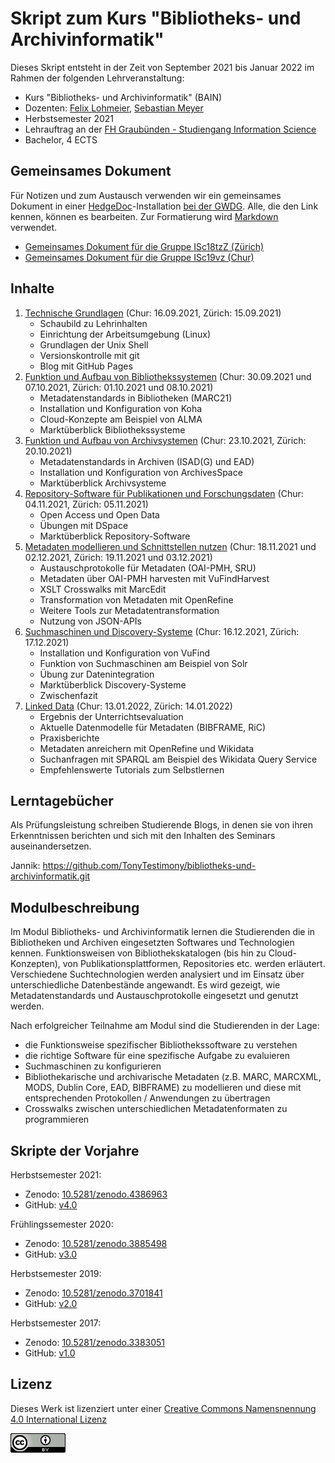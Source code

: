 # Skript zum Kurs "Bibliotheks- und Archivinformatik"

Dieses Skript entsteht in der Zeit von September 2021 bis Januar 2022 im Rahmen der folgenden Lehrveranstaltung:

- Kurs "Bibliotheks- und Archivinformatik" (BAIN)
- Dozenten: [Felix Lohmeier](http://felixlohmeier.de), [Sebastian Meyer](https://twitter.com/_meyse_/)
- Herbstsemester 2021
- Lehrauftrag an der [FH Graubünden - Studiengang Information Science](https://www.fhgr.ch/studium/bachelorangebot/wirtschaft-und-dienstleistung/information-science/)
- Bachelor, 4 ECTS

## Gemeinsames Dokument

Für Notizen und zum Austausch verwenden wir ein gemeinsames Dokument in einer [HedgeDoc](https://github.com/hedgedoc/hedgedoc)-Installation [bei der GWDG](https://pad.gwdg.de/). Alle, die den Link kennen, können es bearbeiten. Zur Formatierung wird [Markdown](https://www.markdownguide.org/basic-syntax/) verwendet.

* [Gemeinsames Dokument für die Gruppe ISc18tzZ (Zürich)](https://pad.gwdg.de/TI2mEmrgSbuQOP7nJsfoXg?both)
* [Gemeinsames Dokument für die Gruppe ISc19vz (Chur)](https://pad.gwdg.de/70W-kLf9T0iW-rGHvTq7tg?both)

## Inhalte

1. [Technische Grundlagen](01_technische-grundlagen.md) (Chur: 16.09.2021, Zürich: 15.09.2021)
   - Schaubild zu Lehrinhalten
   - Einrichtung der Arbeitsumgebung (Linux)
   - Grundlagen der Unix Shell
   - Versionskontrolle mit git
   - Blog mit GitHub Pages
2. [Funktion und Aufbau von Bibliothekssystemen](02_funktion-und-aufbau-von-bibliothekssystemen.md) (Chur: 30.09.2021 und 07.10.2021, Zürich: 01.10.2021 und 08.10.2021)
   - Metadatenstandards in Bibliotheken (MARC21)
   - Installation und Konfiguration von Koha
   - Cloud-Konzepte am Beispiel von ALMA
   - Marktüberblick Bibliothekssysteme
3. [Funktion und Aufbau von Archivsystemen](03_funktion-und-aufbau-von-archivsystemen.md) (Chur: 23.10.2021, Zürich: 20.10.2021)
   - Metadatenstandards in Archiven (ISAD(G) und EAD)
   - Installation und Konfiguration von ArchivesSpace
   - Marktüberblick Archivsysteme
4. [Repository-Software für Publikationen und Forschungsdaten](04_repository-software-fuer-publikationen-und-forschungsdaten.md) (Chur: 04.11.2021, Zürich: 05.11.2021)
   - Open Access und Open Data
   - Übungen mit DSpace
   - Marktüberblick Repository-Software
5. [Metadaten modellieren und Schnittstellen nutzen](05_metadaten-modellieren-und-schnittstellen-nutzen.md) (Chur: 18.11.2021 und 02.12.2021, Zürich: 19.11.2021 und 03.12.2021)
   - Austauschprotokolle für Metadaten (OAI-PMH, SRU)
   - Metadaten über OAI-PMH harvesten mit VuFindHarvest
   - XSLT Crosswalks mit MarcEdit
   - Transformation von Metadaten mit OpenRefine
   - Weitere Tools zur Metadatentransformation
   - Nutzung von JSON-APIs
6. [Suchmaschinen und Discovery-Systeme](06_suchmaschinen-und-discovery-systeme.md) (Chur: 16.12.2021, Zürich: 17.12.2021)
   - Installation und Konfiguration von VuFind
   - Funktion von Suchmaschinen am Beispiel von Solr
   - Übung zur Datenintegration
   - Marktüberblick Discovery-Systeme
   - Zwischenfazit
7. [Linked Data](07_linked-data.md) (Chur: 13.01.2022, Zürich: 14.01.2022)
   - Ergebnis der Unterrichtsevaluation
   - Aktuelle Datenmodelle für Metadaten (BIBFRAME, RiC)
   - Praxisberichte
   - Metadaten anreichern mit OpenRefine und Wikidata
   - Suchanfragen mit SPARQL am Beispiel des Wikidata Query Service
   - Empfehlenswerte Tutorials zum Selbstlernen

## Lerntagebücher

Als Prüfungsleistung schreiben Studierende Blogs, in denen sie von ihren Erkenntnissen berichten und sich mit den Inhalten des Seminars auseinandersetzen.

Jannik: https://github.com/TonyTestimony/bibliotheks-und-archivinformatik.git

## Modulbeschreibung

Im Modul Bibliotheks- und Archivinformatik lernen die Studierenden die in Bibliotheken und Archiven eingesetzten Softwares und Technologien kennen. Funktionsweisen von Bibliothekskatalogen (bis hin zu Cloud-Konzepten), von Publikationsplattformen, Repositories etc. werden erläutert. Verschiedene Suchtechnologien werden analysiert und im Einsatz über unterschiedliche Datenbestände angewandt. Es wird gezeigt, wie Metadatenstandards und Austauschprotokolle eingesetzt und genutzt werden.

Nach erfolgreicher Teilnahme am Modul sind die Studierenden in der Lage:

* die Funktionsweise spezifischer Bibliothekssoftware zu verstehen
* die richtige Software für eine spezifische Aufgabe zu evaluieren
* Suchmaschinen zu konfigurieren
* Bibliothekarische und archivarische Metadaten (z.B. MARC, MARCXML, MODS, Dublin Core, EAD, BIBFRAME) zu modellieren und diese mit entsprechenden Protokollen / Anwendungen zu übertragen
* Crosswalks zwischen unterschiedlichen Metadatenformaten zu programmieren

## Skripte der Vorjahre

Herbstsemester 2021:

* Zenodo: [10.5281/zenodo.4386963](https://doi.org/10.5281/zenodo.4386963)
* GitHub: [v4.0](https://github.com/felixlohmeier/bibliotheks-und-archivinformatik/releases/tag/v4.0)

Frühlingssemester 2020:

* Zenodo: [10.5281/zenodo.3885498](https://doi.org/10.5281/zenodo.3885498)
* GitHub: [v3.0](https://github.com/felixlohmeier/bibliotheks-und-archivinformatik/releases/tag/v3.0)

Herbstsemester 2019:

* Zenodo: [10.5281/zenodo.3701841](https://doi.org/10.5281/zenodo.3701841)
* GitHub: [v2.0](https://github.com/felixlohmeier/bibliotheks-und-archivinformatik/releases/tag/v2.0)

Herbstsemester 2017:

* Zenodo: [10.5281/zenodo.3383051](https://doi.org/10.5281/zenodo.3383051)
* GitHub: [v1.0](https://github.com/felixlohmeier/bibliotheks-und-archivinformatik/releases/tag/v1.0)

## Lizenz

Dieses Werk ist lizenziert unter einer [Creative Commons Namensnennung 4.0 International Lizenz](http://creativecommons.org/licenses/by/4.0/)

[![Creative Commons Lizenzvertrag](images/cc-by-88x31.png)](http://creativecommons.org/licenses/by/4.0/)
